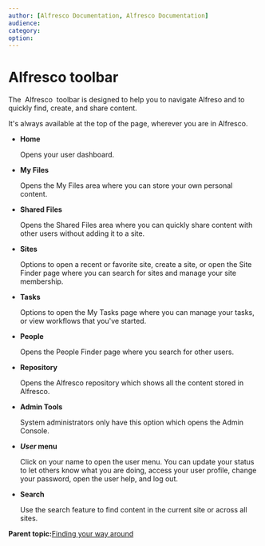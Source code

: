 ```yaml
---
author: [Alfresco Documentation, Alfresco Documentation]
audience: 
category: 
option: 
---
```


# Alfresco toolbar

The  Alfresco  toolbar is designed to help you to navigate Alfreso and to quickly find, create, and share content.

It's always available at the top of the page, wherever you are in Alfresco.

-   ****Home****

    Opens your user dashboard.

-   ****My Files****

    Opens the My Files area where you can store your own personal content.

-   ****Shared Files****

    Opens the Shared Files area where you can quickly share content with other users without adding it to a site.

-   ****Sites****

    Options to open a recent or favorite site, create a site, or open the Site Finder page where you can search for sites and manage your site membership.

-   ****Tasks****

    Options to open the My Tasks page where you can manage your tasks, or view workflows that you've started.

-   ****People****

    Opens the People Finder page where you search for other users.

-   ****Repository****

    Opens the Alfresco repository which shows all the content stored in Alfresco.

-   ****Admin Tools****

    System administrators only have this option which opens the Admin Console.

-   ***User* menu**

    Click on your name to open the user menu. You can update your status to let others know what you are doing, access your user profile, change your password, open the user help, and log out.

-   **Search**

    Use the search feature to find content in the current site or across all sites.


**Parent topic:**[Finding your way around](../concepts/sh-uh-introduction.md)

